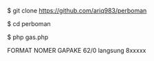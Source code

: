 $ git clone https://github.com/ariq983/perboman

$ cd perboman

$ php gas.php

FORMAT NOMER GAPAKE 62/0 langsung 8xxxxx
